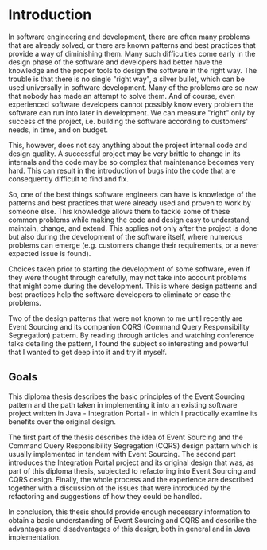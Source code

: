 # Introduction

In software engineering and development, there are often many problems that are already solved, or there are known patterns and best practices that provide a way of diminishing them. Many such difficulties come early in the design phase of the software and developers had better have the knowledge and the proper tools to design the software in the right way. The trouble is that there is no single "right way", a silver bullet, which can be used universally in software development. Many of the problems are so new that nobody has made an attempt to solve them. And of course, even experienced software developers cannot possibly know every problem the software can run into later in development. We can measure "right" only by success of the project, i.e. building the software according to customers' needs, in time, and on budget.

This, however, does not say anything about the project internal code and design quality. A successful project may be very brittle to change in its internals and the code may be so complex that maintenance becomes very hard. This can result in the introduction of bugs into the code that are consequently difficult to find and fix. 

So, one of the best things software engineers can have is knowledge of the patterns and best practices that were already used and proven to work by someone else. This knowledge allows them to tackle some of these common problems while making the code and design easy to understand, maintain, change, and extend. This applies not only after the project is done but also during the development of the software itself, where numerous problems can emerge (e.g. customers change their requirements, or a never expected issue is found).

Choices taken prior to starting the development of some software, even if they were thought through carefully, may not take into account problems that might come during the development. This is where design patterns and best practices help the software developers to eliminate or ease the problems.

Two of the design patterns that were not known to me until recently are Event Sourcing and its companion CQRS (Command Query Responsibility Segregation) pattern. By reading through articles and watching conference talks detailing the pattern, I found the subject so interesting and powerful that I wanted to get deep into it and try it myself.

## Goals

This diploma thesis describes the basic principles of the Event Sourcing pattern and the path taken in implementing it into an existing software project written in Java - Integration Portal - in which I practically examine its benefits over the original design. 

The first part of the thesis describes the idea of Event Sourcing and the Command Query Responsibility Segregation (CQRS) design pattern which is usually implemented in tandem with Event Sourcing. The second part introduces the Integration Portal project and its original design that was, as part of this diploma thesis, subjected to refactoring into Event Sourcing and CQRS design. Finally, the whole process and the experience are described together with a discussion of the issues that were introduced by the refactoring and suggestions of how they could be handled.

In conclusion, this thesis should provide enough necessary information to obtain a basic understanding of Event Sourcing and CQRS and describe the advantages and disadvantages of this design, both in general and in Java implementation.